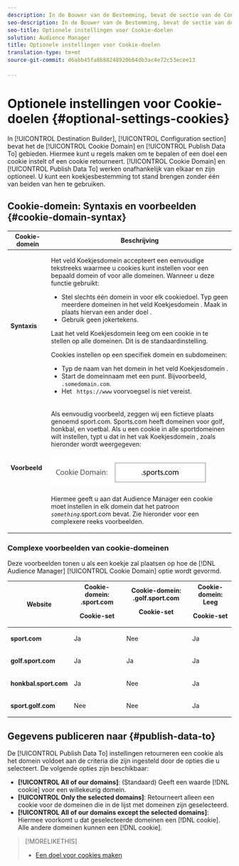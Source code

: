```yaml
---
description: In de Bouwer van de Bestemming, bevat de sectie van de Configuratie het Domein van de Koek en publiceert Gegevens aan gebieden. Hiermee kunt u regels maken om te bepalen of een doel een cookie instelt of een cookie retourneert. Cookie-domein en publicatiegegevens om onafhankelijk van elkaar te werken en zijn optioneel. U kunt een koekjesbestemming tot stand brengen zonder één van beiden van hen te gebruiken.
seo-description: In de Bouwer van de Bestemming, bevat de sectie van de Configuratie het Domein van de Koek en publiceert Gegevens aan gebieden. Hiermee kunt u regels maken om te bepalen of een doel een cookie instelt of een cookie retourneert. Cookie-domein en publicatiegegevens om onafhankelijk van elkaar te werken en zijn optioneel. U kunt een koekjesbestemming tot stand brengen zonder één van beiden van hen te gebruiken.
seo-title: Optionele instellingen voor Cookie-doelen
solution: Audience Manager
title: Optionele instellingen voor Cookie-doelen
translation-type: tm+mt
source-git-commit: d6abb45fa8b88248920b64db3ac4e72c53ecee13

---
```



# Optionele instellingen voor Cookie-doelen {#optional-settings-cookies}

In [!UICONTROL Destination Builder], [!UICONTROL Configuration section] bevat het de [!UICONTROL Cookie Domain] en [!UICONTROL Publish Data To] gebieden. Hiermee kunt u regels maken om te bepalen of een doel een cookie instelt of een cookie retourneert. [!UICONTROL Cookie Domain] en [!UICONTROL Publish Data To] werken onafhankelijk van elkaar en zijn optioneel. U kunt een koekjesbestemming tot stand brengen zonder één van beiden van hen te gebruiken.

## Cookie-domein: Syntaxis en voorbeelden {#cookie-domain-syntax}

<!-- cookie-destination-options.xml -->

<table id="table_4F4F7562AFEE49F8917AAE5712B5CCE4"> 
 <thead> 
  <tr> 
   <th colname="col1" class="entry"> Cookie-domein </th> 
   <th colname="col2" class="entry"> Beschrijving </th> 
  </tr>
 </thead>
 <tbody> 
  <tr> 
   <td colname="col1"> <p><b>Syntaxis</b> </p> </td> 
   <td colname="col2"> <p>Het veld <span class="wintitle"> Koekjesdomein</span> accepteert een eenvoudige tekstreeks waarmee u cookies kunt instellen voor een bepaald domein of voor alle domeinen. Wanneer u deze functie gebruikt: </p> <p> 
     <ul id="ul_473CB59F2C0C4B358201BE5C8B27D73D"> 
      <li id="li_4E7F4691C1B54415963F7D5AA1558C9A">Stel slechts één domein in voor elk cookiedoel. Typ geen meerdere domeinen in het veld <span class="wintitle"> Koekjesdomein</span> . Maak in plaats hiervan een ander <span class="wintitle"> doel</span> . </li> 
      <li id="li_AEBF5C5F3C264C5EA4A2A6063C3F377D">Gebruik geen jokertekens. </li> 
     </ul> </p> <p> Laat het veld <span class="wintitle"> Koekjesdomein</span> leeg om een cookie in te stellen op alle domeinen. Dit is de standaardinstelling. </p> <p>Cookies instellen op een specifiek domein en subdomeinen: </p> <p> 
     <ul id="ul_F25BC0D8C40641A2A5CA338E5C258435"> 
      <li id="li_E236D8DEE4F24F9BBA36074F7049C12C">Typ de naam van het domein in het veld <span class="wintitle"> Koekjesdomein</span> . </li> 
      <li id="li_0471C198EE344DE5963A3C2F70B9E78B">Start de domeinnaam met een punt. Bijvoorbeeld, <code> .somedomain.com</code>. </li> 
      <li id="li_73D06F2BEF45487280C2245E1F6B8ED0">Het <code> https://www</code> voorvoegsel is niet vereist. </li> 
     </ul> </p> </td> 
  </tr> 
  <tr> 
   <td colname="col1"> <p><b>Voorbeeld</b> </p> </td> 
   <td colname="col2"> <p>Als eenvoudig voorbeeld, zeggen wij een fictieve plaats genoemd sport.com. Sports.com heeft domeinen voor golf, honkbal, en voetbal. Als u een cookie in alle sportdomeinen wilt instellen, typt u dat in het vak <span class="wintitle"> Koekjesdomein</span> , zoals hieronder wordt weergegeven: </p> <p> <img src="assets/sports-domain.png" id="image_8883477BB3B543648C97A441AD34C6DE" /> </p> <p>Hiermee geeft u aan dat <span class="keyword"> Audience Manager</span> een cookie moet instellen in elk domein dat het patroon <code><i>something</i></code>.sport.com bevat. Zie hieronder voor een complexere reeks voorbeelden. </p> </td> 
  </tr> 
 </tbody> 
</table>

### Complexe voorbeelden van cookie-domeinen

Deze voorbeelden tonen u als een koekje zal plaatsen op hoe de [!DNL Audience Manager] [!UICONTROL Cookie Domain] optie wordt gevormd.

<table id="table_3A7B9479CDA6493FA8104D8D9841E914"> 
 <thead> 
  <tr> 
   <th colname="col1" class="entry"> Website </th> 
   <th colname="col2" class="entry">Cookie-domein: .sport.com <p>Cookie-set </p> </th> 
   <th colname="col3" class="entry">Cookie-domein: .golf.sport.com <p>Cookie-set </p> </th> 
   <th colname="col4" class="entry">Cookie-domein: Leeg <p>Cookie-set </p> </th> 
  </tr> 
 </thead>
 <tbody> 
  <tr> 
   <td colname="col1"> <p> <b>sport.com</b> </p> </td> 
   <td colname="col2"> Ja </td> 
   <td colname="col3"> Nee </td> 
   <td colname="col4"> Ja </td> 
  </tr> 
  <tr> 
   <td colname="col1"> <p> <b>golf.sport.com</b> </p> </td> 
   <td colname="col2"> Ja </td> 
   <td colname="col3"> Ja </td> 
   <td colname="col4"> Ja </td> 
  </tr> 
  <tr> 
   <td colname="col1"> <p> <b>honkbal.sport.com</b> </p> </td> 
   <td colname="col2"> Ja </td> 
   <td colname="col3"> Nee </td> 
   <td colname="col4"> Ja </td> 
  </tr> 
  <tr> 
   <td colname="col1"> <p> <b>sport.golf.com</b> </p> </td> 
   <td colname="col2"> Nee </td> 
   <td colname="col3"> Nee </td> 
   <td colname="col4"> Ja </td> 
  </tr> 
 </tbody> 
</table>

## Gegevens publiceren naar {#publish-data-to}

De [!UICONTROL Publish Data To] instellingen retourneren een cookie als het domein voldoet aan de criteria die zijn ingesteld door de opties die u selecteert. De volgende opties zijn beschikbaar:

* **[!UICONTROL All of our domains]**: (Standaard) Geeft een waarde [!DNL cookie] voor een willekeurig domein.
* **[!UICONTROL Only the selected domains]**: Retourneert alleen een cookie voor de domeinen die in de lijst met domeinen zijn geselecteerd.
* **[!UICONTROL All of our domains except the selected domains]**: Hiermee voorkomt u dat geselecteerde domeinen een [!DNL cookie]. Alle andere domeinen kunnen een [!DNL cookie].

>[!MORELIKETHIS]
>
>* [Een doel voor cookies maken](../../features/destinations/create-cookie-destination.md)